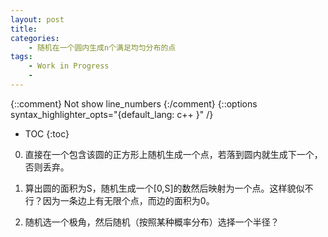 ```yaml
---
layout: post
title: 
categories:
    - 随机在一个圆内生成n个满足均匀分布的点
tags:
    - Work in Progress
    - 
---
```


{::comment} Not show line_numbers {:/comment}
{::options syntax_highlighter_opts="{default_lang: c++ \}" /}

* TOC
{:toc}

0. 直接在一个包含该圆的正方形上随机生成一个点，若落到圆内就生成下一个，否则丢弃。

1. 算出圆的面积为S，随机生成一个[0,S]的数然后映射为一个点。这样貌似不行？因为一条边上有无限个点，而边的面积为0。

2. 随机选一个极角，然后随机（按照某种概率分布）选择一个半径？

